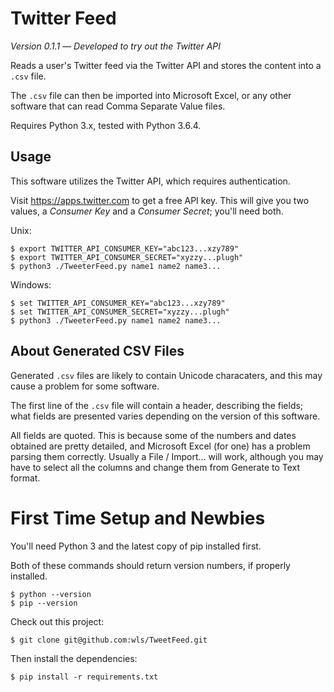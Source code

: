 # Twitter Feed

_Version 0.1.1_ — _Developed to try out the Twitter API_

Reads a user's Twitter feed via the Twitter API and stores the content
into a `.csv` file.

The `.csv` file can then be imported into Microsoft Excel, or any other
software that can read Comma Separate Value files.

Requires Python 3.x, tested with Python 3.6.4.

## Usage

This software utilizes the Twitter API, which requires authentication.

Visit https://apps.twitter.com to get a free API key.  This will give
you two values, a _Consumer Key_ and a _Consumer Secret_; you'll need
both.

Unix:

    $ export TWITTER_API_CONSUMER_KEY="abc123...xzy789"
    $ export TWITTER_API_CONSUMER_SECRET="xyzzy...plugh"
    $ python3 ./TweeterFeed.py name1 name2 name3...
    
Windows:

    $ set TWITTER_API_CONSUMER_KEY="abc123...xzy789"
    $ set TWITTER_API_CONSUMER_SECRET="xyzzy...plugh"
    $ python3 ./TweeterFeed.py name1 name2 name3...
    
## About Generated CSV Files
Generated `.csv` files are likely to contain Unicode characaters, and this
may cause a problem for some software.

The first line of the `.csv` file will contain a header, describing the fields;
what fields are presented varies depending on the version of this
software.

All fields are quoted. This is because some of the numbers and dates
obtained are pretty detailed, and Microsoft Excel (for one) has a
problem parsing them correctly.  Usually a File / Import... will work,
although you may have to select all the columns and change them from
Generate to Text format.


# First Time Setup and Newbies
You'll need Python 3 and the latest copy of pip installed first.

Both of these commands should return version numbers, if properly
installed.

    $ python --version
    $ pip --version
    
Check out this project:

    $ git clone git@github.com:wls/TweetFeed.git
    
Then install the dependencies:

    $ pip install -r requirements.txt
    